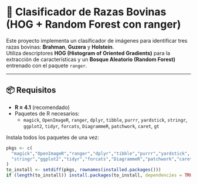 # 🐄 Clasificador de Razas Bovinas (HOG + Random Forest con ranger)

Este proyecto implementa un clasificador de imágenes para identificar tres razas bovinas: **Brahman**, **Guzera** y **Holstein**.  
Utiliza descriptores **HOG (Histogram of Oriented Gradients)** para la extracción de características y un **Bosque Aleatorio (Random Forest)** entrenado con el paquete `ranger`.

---

## 📦 Requisitos

- **R ≥ 4.1** (recomendado)
- Paquetes de R necesarios:
  - `magick`, `OpenImageR`, `ranger`, `dplyr`, `tibble`, `purrr`, `yardstick`,
    `stringr`, `ggplot2`, `tidyr`, `forcats`, `DiagrammeR`, `patchwork`,
    `caret`, `gt`

Instala todos los paquetes de una vez:

```r
pkgs <- c(
  "magick","OpenImageR","ranger","dplyr","tibble","purrr","yardstick",
  "stringr","ggplot2","tidyr","forcats","DiagrammeR","patchwork","caret","gt"
)
to_install <- setdiff(pkgs, rownames(installed.packages()))
if (length(to_install)) install.packages(to_install, dependencies = TRUE)
